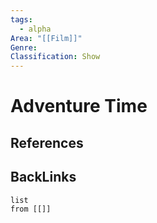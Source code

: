 ```yaml
---
tags:
  - alpha
Area: "[[Film]]"
Genre:
Classification: Show
---
```

# Adventure Time



## References



## BackLinks

```dataview
list
from [[]]
```

